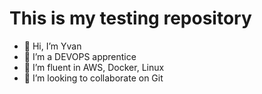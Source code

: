 # This is my testing repository
- 👋 Hi, I’m Yvan
- 👀 I’m a DEVOPS apprentice
- 🌱 I’m fluent in AWS, Docker, Linux
- 💞️ I’m looking to collaborate on Git
